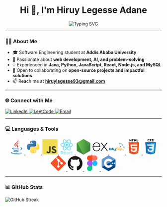 <h1 align="center">Hi 👋, I'm Hiruy Legesse Adane</h1>
<p align="center">
  <img src="https://readme-typing-svg.demolab.com?font=Fira+Code&size=22&pause=1000&color=3B82F6&center=true&vCenter=true&width=700&lines=SWE+Student+at+AAU;Frontend+Developer" alt="Typing SVG" />
</p>



---

### 👨‍💻 About Me
- 🎓 Software Engineering student at **Addis Ababa University** 
- 👀 Passionate about **web development, AI, and problem-solving**  
- 💡 Experienced in **Java, Python, JavaScript, React, Node.js, and MySQL**  
- 💞️ Open to collaborating on **open-source projects and impactful solutions**  
- 📫 Reach me at **[hiruylegesse93@gmail.com](mailto:hiruylegesse93@gmail.com)**  

---

### 🌐 Connect with Me
<p align="left">
  <a href="https://www.linkedin.com/in/hiruy-legesse" target="_blank">
    <img src="https://img.shields.io/badge/LinkedIn-0077B5?style=for-the-badge&logo=linkedin&logoColor=white" alt="LinkedIn" style="transition: transform 0.3s, filter 0.3s;" onmouseover="this.style.transform='scale(1.1)'; this.style.filter='brightness(1.2)';" onmouseout="this.style.transform='scale(1)'; this.style.filter='brightness(1)';"/>
  </a>
  <a href="https://leetcode.com/hiruy1997" target="_blank">
    <img src="https://img.shields.io/badge/LeetCode-FFA116?style=for-the-badge&logo=leetcode&logoColor=white" alt="LeetCode" style="transition: transform 0.3s, filter 0.3s;" onmouseover="this.style.transform='scale(1.1)'; this.style.filter='brightness(1.2)';" onmouseout="this.style.transform='scale(1)'; this.style.filter='brightness(1)';"/>
  </a>
  <a href="mailto:hiruylegesse93@gmail.com">
    <img src="https://img.shields.io/badge/Email-D14836?style=for-the-badge&logo=gmail&logoColor=white" alt="Email" style="transition: transform 0.3s, filter 0.3s;" onmouseover="this.style.transform='scale(1.1)'; this.style.filter='brightness(1.2)';" onmouseout="this.style.transform='scale(1)'; this.style.filter='brightness(1)';"/>
  </a>
</p>


---

### 💻 Languages & Tools
<p align="center">
  <a href="https://www.java.com/" target="_blank">
    <img src="https://raw.githubusercontent.com/devicons/devicon/master/icons/java/java-original.svg" alt="Java" width="50" height="50" style="transition: transform 0.3s, filter 0.3s;" onmouseover="this.style.transform='scale(1.2)'; this.style.filter='brightness(1.3)';" onmouseout="this.style.transform='scale(1)'; this.style.filter='brightness(1)';"/>
  </a>
  <a href="https://www.python.org/" target="_blank">
    <img src="https://raw.githubusercontent.com/devicons/devicon/master/icons/python/python-original.svg" alt="Python" width="50" height="50" style="transition: transform 0.3s, filter 0.3s;" onmouseover="this.style.transform='scale(1.2)'; this.style.filter='brightness(1.3)';" onmouseout="this.style.transform='scale(1)'; this.style.filter='brightness(1)';"/>
  </a>
  <a href="https://developer.mozilla.org/en-US/docs/Web/JavaScript" target="_blank">
    <img src="https://raw.githubusercontent.com/devicons/devicon/master/icons/javascript/javascript-original.svg" alt="JavaScript" width="50" height="50" style="transition: transform 0.3s, filter 0.3s;" onmouseover="this.style.transform='scale(1.2)'; this.style.filter='brightness(1.3)';" onmouseout="this.style.transform='scale(1)'; this.style.filter='brightness(1)';"/>
  </a>
  <a href="https://reactjs.org/" target="_blank">
    <img src="https://raw.githubusercontent.com/devicons/devicon/master/icons/react/react-original-wordmark.svg" alt="React" width="50" height="50" style="transition: transform 0.3s, filter 0.3s;" onmouseover="this.style.transform='scale(1.2)'; this.style.filter='brightness(1.3)';" onmouseout="this.style.transform='scale(1)'; this.style.filter='brightness(1)';"/>
  </a>
  <a href="https://nodejs.org/" target="_blank">
    <img src="https://raw.githubusercontent.com/devicons/devicon/master/icons/nodejs/nodejs-original.svg" alt="Node.js" width="50" height="50" style="transition: transform 0.3s, filter 0.3s;" onmouseover="this.style.transform='scale(1.2)'; this.style.filter='brightness(1.3)';" onmouseout="this.style.transform='scale(1)'; this.style.filter='brightness(1)';"/>
  </a>
  <a href="https://expressjs.com/" target="_blank">
    <img src="https://raw.githubusercontent.com/devicons/devicon/master/icons/express/express-original.svg" alt="Express" width="50" height="50" style="transition: transform 0.3s, filter 0.3s;" onmouseover="this.style.transform='scale(1.2)'; this.style.filter='brightness(1.3)';" onmouseout="this.style.transform='scale(1)'; this.style.filter='brightness(1)';"/>
  </a>
  <a href="https://www.mysql.com/" target="_blank">
    <img src="https://raw.githubusercontent.com/devicons/devicon/master/icons/mysql/mysql-original-wordmark.svg" alt="MySQL" width="50" height="50" style="transition: transform 0.3s, filter 0.3s;" onmouseover="this.style.transform='scale(1.2)'; this.style.filter='brightness(1.3)';" onmouseout="this.style.transform='scale(1)'; this.style.filter='brightness(1)';"/>
  </a>
  <a href="https://developer.mozilla.org/en-US/docs/Web/HTML" target="_blank">
    <img src="https://raw.githubusercontent.com/devicons/devicon/master/icons/html5/html5-original-wordmark.svg" alt="HTML5" width="50" height="50" style="transition: transform 0.3s, filter 0.3s;" onmouseover="this.style.transform='scale(1.2)'; this.style.filter='brightness(1.3)';" onmouseout="this.style.transform='scale(1)'; this.style.filter='brightness(1)';"/>
  </a>
  <a href="https://developer.mozilla.org/en-US/docs/Web/CSS" target="_blank">
    <img src="https://raw.githubusercontent.com/devicons/devicon/master/icons/css3/css3-original-wordmark.svg" alt="CSS3" width="50" height="50" style="transition: transform 0.3s, filter 0.3s;" onmouseover="this.style.transform='scale(1.2)'; this.style.filter='brightness(1.3)';" onmouseout="this.style.transform='scale(1)'; this.style.filter='brightness(1)';"/>
  </a>
  <a href="https://git-scm.com/" target="_blank">
    <img src="https://raw.githubusercontent.com/devicons/devicon/master/icons/git/git-original.svg" alt="Git" width="50" height="50" style="transition: transform 0.3s, filter 0.3s;" onmouseover="this.style.transform='scale(1.2)'; this.style.filter='brightness(1.3)';" onmouseout="this.style.transform='scale(1)'; this.style.filter='brightness(1)';"/>
  </a>
  <a href="https://github.com/" target="_blank">
    <img src="https://raw.githubusercontent.com/devicons/devicon/master/icons/github/github-original.svg" alt="GitHub" width="50" height="50" style="transition: transform 0.3s, filter 0.3s;" onmouseover="this.style.transform='scale(1.2)'; this.style.filter='brightness(1.3)';" onmouseout="this.style.transform='scale(1)'; this.style.filter='brightness(1)';"/>
  </a>
  <a href="https://www.figma.com/" target="_blank">
    <img src="https://raw.githubusercontent.com/devicons/devicon/master/icons/figma/figma-original.svg" alt="Figma" width="50" height="50" style="transition: transform 0.3s, filter 0.3s;" onmouseover="this.style.transform='scale(1.2)'; this.style.filter='brightness(1.3)';" onmouseout="this.style.transform='scale(1)'; this.style.filter='brightness(1)';"/>
  </a>
  <a href="https://isocpp.org/" target="_blank">
    <img src="https://raw.githubusercontent.com/devicons/devicon/master/icons/cplusplus/cplusplus-original.svg" alt="C++" width="50" height="50" style="transition: transform 0.3s, filter 0.3s;" onmouseover="this.style.transform='scale(1.2)'; this.style.filter='brightness(1.3)';" onmouseout="this.style.transform='scale(1)'; this.style.filter='brightness(1)';"/>
  </a>
</p>

---

### 📊 GitHub Stats
<img src="https://nirzak-streak-stats.vercel.app/?user=hiruy72&theme=blueberry&hide_border=false&hide_private=true&timestamp=1695892800" alt="GitHub Streak" />




